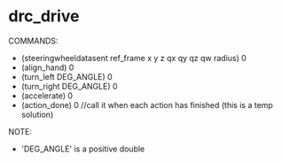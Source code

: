 drc_drive
===============

COMMANDS:
- (steeringwheeldatasent ref_frame x y z qx qy qz qw radius) 0
- (align_hand) 0
- (turn_left DEG_ANGLE) 0
- (turn_right DEG_ANGLE) 0
- (accelerate) 0
- (action_done) 0 //call it when each action has finished (this is a temp solution)

NOTE:
- 'DEG_ANGLE' is a positive double